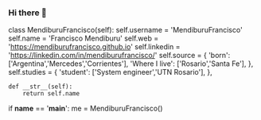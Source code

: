 ### Hi there 👋

<!--
**MendiburuFrancisco/MendiburuFrancisco** is a ✨ _special_ ✨ repository because its `README.md` (this file) appears on your GitHub profile.

Here are some ideas to get you started:

- 🔭 I’m currently working on ...
- 🌱 I’m currently learning ...
- 👯 I’m looking to collaborate on ...
- 🤔 I’m looking for help with ...
- 💬 Ask me about ...
- 📫 How to reach me: ...
- 😄 Pronouns: ...
- ⚡ Fun fact: ...
-->

class MendiburuFrancisco(self):
        self.username = 'MendiburuFrancisco'
        self.name = 'Francisco Mendiburu'
        self.web = 'https://mendiburufrancisco.github.io' 
        self.linkedin = 'https://linkedin.com/in/mendiburufrancisco/'
        self.source = {
            'born': ['Argentina','Mercedes','Corrientes'],
            'Where I live': ['Rosario','Santa Fe'],
        },
        self.studies = {
            'student': ['System engineer','UTN Rosario'],
        },

        

    def __str__(self):
        return self.name


if __name__ == '__main__':
    me = MendiburuFrancisco()

